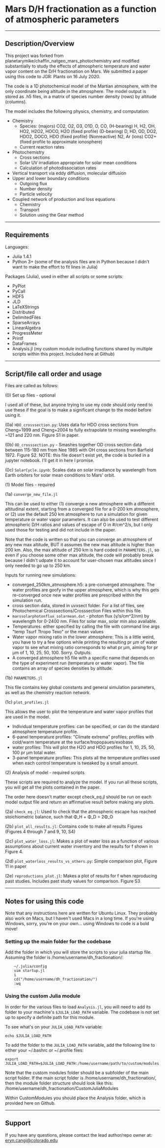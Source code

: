 # Mars D/H fractionation as a function of atmospheric parameters

---
## Description/Overview

This project was forked from planetarymike/chaffin_natgeo_mars_photochemistry and modified substantially to study the effects of atmospheric temperature and water vapor content on the D/H fractionation on Mars. We submitted a paper using this code to JGR: Plants on 16 July 2020.

The code is a 1D photochemical model of the Martian atmosphere, with the only coordinate being altitude in the atmosphere. The model output is stored as .h5 files, in a matrix of species number density (rows) by altitude (columns). 

The model includes the following physics, chemistry, and computation:

- Chemistry
	- Species: (majors) CO2, O2, O3, O1D, O, CO, 
			   (H-bearing) H, H2, OH, HO2, H2O2, HOCO, H2O (fixed profile)
			   (D-bearing) D, HD, OD, DO2, HDO2, DOCO, HDO (fixed profile)
               (Nonreactive) N2, Ar
               (ions) CO2+ (fixed profile to approximate ionosphere)
    - Current reaction rates 
- Photochemistry 
	- Cross sections
	- Solar UV irradiation appropriate for solar mean conditions
	- Calculation of photodissociation rates
- Vertical transport via eddy diffusion, molecular diffusion
- Upper and lower boundary conditions
	- Outgoing flux
	- Number density
	- Particle velocity
- Coupled network of production and loss equations
	- Chemistry
	- Transport
	- Solution using the Gear method

---
## Requirements

Languages:
- Julia 1.4.1
- Python 3+ (some of the analysis files are in Python because I didn't want to make the effort to fit lines in Julia)

Packages (Julia), used in either all scripts or some scripts:
- PyPlot
- PyCall
- HDF5
- JLD
- LaTeXStrings
- Distributed
- DelimitedFiles
- SparseArrays
- LinearAlgebra
- ProgressMeter
- Printf
- DataFrames
- Analysis.jl (my custom module including functions shared by multiple scripts within this project. Included here at Github)

---
## Script/file call order and usage

Files are called as follows:

(0) Set up files - optional

I used all of these, but anyone trying to use my code should only need to use these if the goal is to make a significant change to the model before using it.

(0a) `HDO_crosssection.py`: Uses data for HDO cross sections from Cheng+1999 and Cheng+2004 to fully extrapolate to missing wavelengths ~121 and 220 nm. Figure S1 in paper.
	
(0b) `OD_crosssection.py` - Smashes together OD cross section data between 115-180 nm from Nee 1985 with OH cross sections from Barfield 1972. Figure S2. NOTE: this file doesn't exist yet, the code is buried in a jupyter notebook. I'll get it in here I promise.

(0c) `SolarCycle.ipynb`: Scales data on solar irradiance by wavelength from Earth orbiters for solar mean conditions to Mars' orbit. 


(1) Model files - required

(1a) `converge_new_file.jl`

This can be used to either (1) converge a new atmosphere with a different altitudinal extent, starting from a converged file for a 0-200 km atmosphere, or (2) use the default 250 km atmosphere to run a simulation for given temperature or water vapor parameters. It can also be used to test different atmospheric D/H ratios and values of escape of O in #/cm^2/s, but I only used those for testing and did not include in the paper.

Note that the code is written so that you can converge an atmosphere of any new max altitude, BUT it assumes the new max altitude is higher than 200 km. Also, the max altitude of 250 km is hard coded in `PARAMETERS.jl`, so even if you choose some other max altitude, the code will probably break because I didn't udpate it to account for user-chosen max altitudes since I only needed to go up to 250 km.

Inputs for running new simulations:
- converged_250km_atmosphere.h5: a pre-converged atmosphere. The water profiles are goofy in the upper atmosphere, which is why this gets re-converged once new water profiles are prescribed within the simulation run.
- cross section data, stored in uvxsect folder. For a list of files, see Photochemical Crosssections/Crosssection Files within this file. 
- `marssolarphotonflux_solarmean.dat` - photon flux (γ/s/cm^2/nm) by wavelength for 0-2400 nm. Files for solar max, solar min also available.
- Temperatures: either specified by calling the file with command line args "temp Tsurf Ttropo Texo" or the mean values
- Water vapor mixing ratio in the lower atmosphere: This is a little weird, you have to try a few options while printing the resulting pr μm of water vapor to see what mixing ratio corresponds to what pr μm, aiming for pr μm of 1, 10, 25, 50, 100. Sorry.
Outputs:
- A converged atmosphere h5 file with a specific name that depends on the type of experiment run (temperature or water vapor). The file contains an array of species densities by altitude.

(1b) `PARAMETERS.jl`

This file contains key global constants and general simulation parameters, as well as the chemistry reaction network. 

(1c) `plot_profiles.jl`

This allows the user to plot the temperature and water vapor profiles that are used in the model.

- Individual temperature profiles: can be specified, or can do the standard atmosphere temperature profile.
- 6-panel temperature profiles: "Climate extrema" profiles; profiles with cold/warm temperature at the surface/tropopaues/exobase.
- water profiles: This will plot the H2O and HDO profiles for 1, 10, 25, 50, 100 pr μm total water. 
- 3-panel temperature profiles: This plots all the temperature profiles used when each control temperature is tweaked by a small amount. 

(2) Analysis of model - required scripts

These scripts are required to analyze the model. If you run all these scripts, you will get all the plots contained in the paper.

The order here doesn't matter except check_eq.jl should be run on each model output file and return an affirmative result before making any plots.

(2a) `check_eq.jl`: Used to check that the atmospheric escape has reached stoichiometric balance, such that Φ_H + Φ_D = 2Φ_O

(2b) `plot_all_results.jl`: Contains code to make all results Figures (Figures 4 through 7 and 9, 10, S4)

(2c) `plot_water_loss.jl`: Makes a plot of water loss as a function of various assumptions about current water inventory and the results for f shown in Figure 4.

(2d) `plot_waterloss_results_vs_others.py`: Simple comparison plot, Figure 11 in paper 

(2e) `reproductions_plot.jl`: Makes a plot of results for f when reproducing past studies. Includes past study values for comparison. Figure S3

---

## Notes for using this code

Note that any instructions here are written for Ubuntu Linux. They probably also work on Macs, but I haven't used Macs in a long time. If you're using Windows, sorry, you're on your own... using Windows to code is a bold move!

### Setting up the main folder for the codebase

Add the folder in which you will store the scripts to your julia startup file. Assuming the folder is /home/username/dh_fractionation/:

```shell
	~/.julia/config
	vim startup.jl
	i
	cd("/home/username/dh_fractionation/")
	:wq
```

### Using the custom Julia module

In order for the various files to load `Analysis.jl`, you will need to add its folder to your machine's `$JULIA_LOAD_PATH` variable. The codebase is not set up to specify a definite path for this module. 

To see what's on your `JULIA_LOAD_PATH` variable:

```shell
echo $JULIA_LOAD_PATH
```

To add the folder to the `JULIA_LOAD_PATH` variable, add the following line to either your ~/.bashrc or ~/.profile files:

`export JULIA_LOAD_PATH=$JULIA_LOAD_PATH:/home/username/path/to/custom/modules`

Note that the custom modules folder should be a subfolder of the main script folder. If the main script folder is /home/username/dh_fractionation/, then the module folder structure should look like this: /home/username/dh_fractionation/CustomJuliaModules

Within CustomModules you should place the Analysis folder, which is provided here on Github.

---

## Support

If you have any questions, please contact the lead author/repo owner at: eryn.cangi@colorado.edu